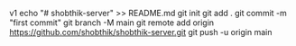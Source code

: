 <!-- deploy -->

v1 echo "# shobthik-server" >> README.md git init git add . git commit -m "first commit" git branch -M main git remote
add origin https://github.com/shobthik/shobthik-server.git git push -u origin main
